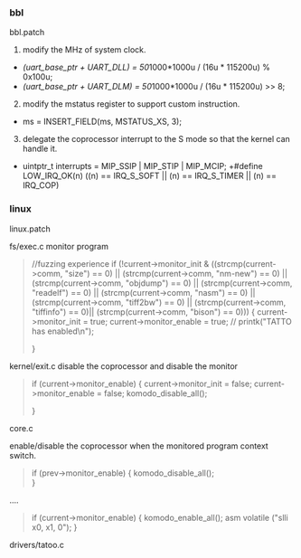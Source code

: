 ### bbl
bbl.patch 
1. modify the MHz of system clock. 
+  *(uart_base_ptr + UART_DLL) = 50*1000*1000u / (16u * 115200u) % 0x100u;
+  *(uart_base_ptr + UART_DLM) = 50*1000*1000u / (16u * 115200u) >> 8;
2. modify the mstatus register to support custom instruction. 
+  ms = INSERT_FIELD(ms, MSTATUS_XS, 3);
3. delegate the coprocessor interrupt to the S mode so that the kernel can handle it.
+  uintptr_t interrupts = MIP_SSIP | MIP_STIP | MIP_MCIP;
+#define LOW_IRQ_OK(n) ((n) == IRQ_S_SOFT || (n) == IRQ_S_TIMER  || (n) == IRQ_COP)


### linux
linux.patch

fs/exec.c
monitor program
> 	//fuzzing experience
> 	if (!current->monitor_init & 
> 	((strcmp(current->comm, "size") == 0) || 
> 	 (strcmp(current->comm, "nm-new") == 0)  || 
> 	 (strcmp(current->comm, "objdump") == 0) ||
> 	 (strcmp(current->comm, "readelf") == 0) ||
> 	 (strcmp(current->comm, "nasm") == 0)    ||
> 	 (strcmp(current->comm, "tiff2bw") == 0) ||
> 	 (strcmp(current->comm, "tiffinfo") == 0)||
> 	 (strcmp(current->comm, "bison") == 0)))
> 	{
> 		current->monitor_init = true;
> 		current->monitor_enable = true;
> 		// printk("TATTO has enabled\n");
> 
> 	}


kernel/exit.c
disable the coprocessor and disable the monitor

> 	if (current->monitor_enable) {
> 		current->monitor_init = false;
> 		current->monitor_enable = false;
> 		komodo_disable_all();
> 
> 	}



core.c


enable/disable the coprocessor when the monitored program context switch.
> 	if (prev->monitor_enable) {
> 		komodo_disable_all();  
> 	}

....


> 	if (current->monitor_enable) {
> 	        komodo_enable_all();
> 	        asm volatile ("slli x0, x1, 0");
> 	}


drivers/tatoo.c